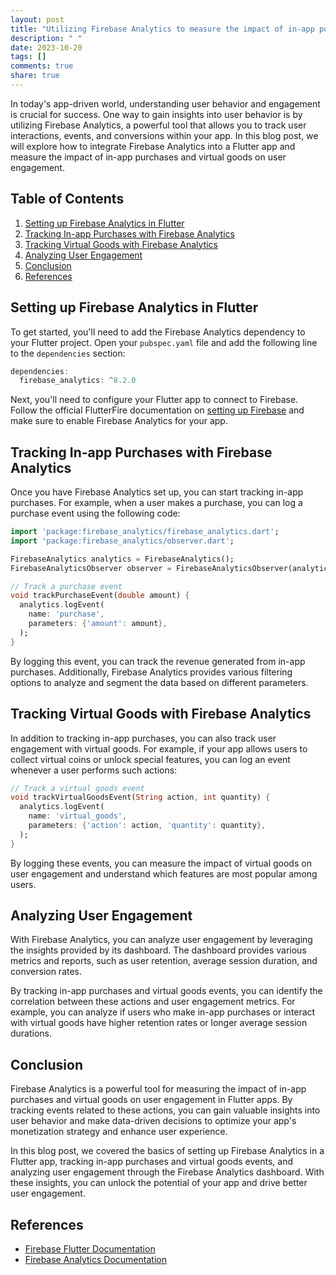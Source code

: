 ```yaml
---
layout: post
title: "Utilizing Firebase Analytics to measure the impact of in-app purchases and virtual goods on user engagement in Flutter"
description: " "
date: 2023-10-20
tags: []
comments: true
share: true
---
```


In today's app-driven world, understanding user behavior and engagement is crucial for success. One way to gain insights into user behavior is by utilizing Firebase Analytics, a powerful tool that allows you to track user interactions, events, and conversions within your app. In this blog post, we will explore how to integrate Firebase Analytics into a Flutter app and measure the impact of in-app purchases and virtual goods on user engagement.

## Table of Contents
1. [Setting up Firebase Analytics in Flutter](#setting-up-firebase-analytics-in-flutter)
2. [Tracking In-app Purchases with Firebase Analytics](#tracking-in-app-purchases-with-firebase-analytics)
3. [Tracking Virtual Goods with Firebase Analytics](#tracking-virtual-goods-with-firebase-analytics)
4. [Analyzing User Engagement](#analyzing-user-engagement)
5. [Conclusion](#conclusion)
6. [References](#references)

## Setting up Firebase Analytics in Flutter

To get started, you'll need to add the Firebase Analytics dependency to your Flutter project. Open your `pubspec.yaml` file and add the following line to the `dependencies` section:

```dart
dependencies:
  firebase_analytics: ^8.2.0
```

Next, you'll need to configure your Flutter app to connect to Firebase. Follow the official FlutterFire documentation on [setting up Firebase](https://firebase.flutter.dev/docs/overview/) and make sure to enable Firebase Analytics for your app.

## Tracking In-app Purchases with Firebase Analytics

Once you have Firebase Analytics set up, you can start tracking in-app purchases. For example, when a user makes a purchase, you can log a purchase event using the following code:

```dart
import 'package:firebase_analytics/firebase_analytics.dart';
import 'package:firebase_analytics/observer.dart';

FirebaseAnalytics analytics = FirebaseAnalytics();
FirebaseAnalyticsObserver observer = FirebaseAnalyticsObserver(analytics: analytics);

// Track a purchase event
void trackPurchaseEvent(double amount) {
  analytics.logEvent(
    name: 'purchase',
    parameters: {'amount': amount},
  );
}
```

By logging this event, you can track the revenue generated from in-app purchases. Additionally, Firebase Analytics provides various filtering options to analyze and segment the data based on different parameters.

## Tracking Virtual Goods with Firebase Analytics

In addition to tracking in-app purchases, you can also track user engagement with virtual goods. For example, if your app allows users to collect virtual coins or unlock special features, you can log an event whenever a user performs such actions:

```dart
// Track a virtual goods event
void trackVirtualGoodsEvent(String action, int quantity) {
  analytics.logEvent(
    name: 'virtual_goods',
    parameters: {'action': action, 'quantity': quantity},
  );
}
```

By logging these events, you can measure the impact of virtual goods on user engagement and understand which features are most popular among users.

## Analyzing User Engagement

With Firebase Analytics, you can analyze user engagement by leveraging the insights provided by its dashboard. The dashboard provides various metrics and reports, such as user retention, average session duration, and conversion rates.

By tracking in-app purchases and virtual goods events, you can identify the correlation between these actions and user engagement metrics. For example, you can analyze if users who make in-app purchases or interact with virtual goods have higher retention rates or longer average session durations.

## Conclusion

Firebase Analytics is a powerful tool for measuring the impact of in-app purchases and virtual goods on user engagement in Flutter apps. By tracking events related to these actions, you can gain valuable insights into user behavior and make data-driven decisions to optimize your app's monetization strategy and enhance user experience.

In this blog post, we covered the basics of setting up Firebase Analytics in a Flutter app, tracking in-app purchases and virtual goods events, and analyzing user engagement through the Firebase Analytics dashboard. With these insights, you can unlock the potential of your app and drive better user engagement.

## References
- [Firebase Flutter Documentation](https://firebase.flutter.dev)
- [Firebase Analytics Documentation](https://firebase.google.com/docs/analytics)